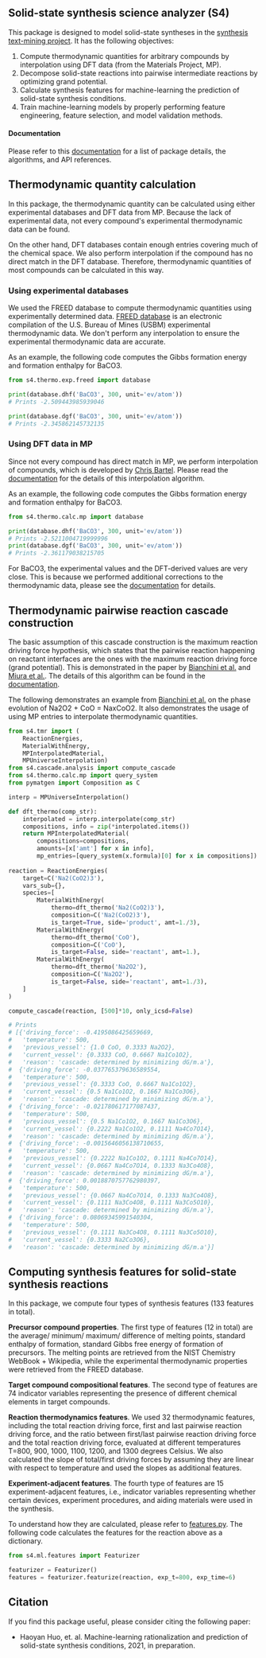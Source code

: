 ## Solid-state synthesis science analyzer (S4)

This package is designed to model solid-state syntheses in the [synthesis text-mining project](https://ceder.berkeley.edu/text-mined-synthesis/). 
It has the following objectives:

1. Compute thermodynamic quantities for arbitrary compounds by interpolation using DFT data (from the Materials Project, MP).
2. Decompose solid-state reactions into pairwise intermediate reactions by optimizing grand potential.
3. Calculate synthesis features for machine-learning the prediction of solid-state synthesis conditions.
4. Train machine-learning models by properly performing feature engineering, feature selection, and model validation methods.

#### Documentation

Please refer to this [documentation](https://cedergrouphub.github.io/s4/cascade.html) for a list of package details,
the algorithms, and API references.

## Thermodynamic quantity calculation

In this package, the thermodynamic quantity can be calculated using either experimental databases and DFT data from MP.
Because the lack of experimental data, not every compound's experimental thermodynamic data can be found. 

On the other hand, DFT databases contain enough entries covering much of the chemical space. We also perform 
interpolation if the compound has no direct match in the DFT database. Therefore, thermodynamic quantities of most
compounds can be calculated in this way.

### Using experimental databases

We used the FREED database to compute thermodynamic quantities using experimentally determined data. 
[FREED database](https://www.thermart.net/freed-thermodynamic-database/) is an electronic compilation of the U.S. Bureau 
of Mines (USBM) experimental thermodynamic data. We don't perform any interpolation to ensure the experimental 
thermodynamic data are accurate.

As an example, the following code computes the Gibbs formation energy and formation enthalpy for BaCO3.

```python
from s4.thermo.exp.freed import database

print(database.dhf('BaCO3', 300, unit='ev/atom'))
# Prints -2.509443985939046

print(database.dgf('BaCO3', 300, unit='ev/atom'))
# Prints -2.345862145732135
```

### Using DFT data in MP

Since not every compound has direct match in MP, we perform interpolation of compounds, which is developed by 
[Chris Bartel](https://cjbartel.github.io/). Please read the [documentation](https://cedergrouphub.github.io/s4/thermodynamics.html) for the details of this
interpolation algorithm.

As an example, the following code computes the Gibbs formation energy and formation enthalpy for BaCO3.

```python
from s4.thermo.calc.mp import database

print(database.dhf('BaCO3', 300, unit='ev/atom'))
# Prints -2.5211004719999996
print(database.dgf('BaCO3', 300, unit='ev/atom'))
# Prints -2.361179038215705
```

For BaCO3, the experimental values and the DFT-derived values are very close. This is because we performed additional 
corrections to the thermodynamic data, please see the [documentation](https://cedergrouphub.github.io/s4/thermodynamics.html) for details.

## Thermodynamic pairwise reaction cascade construction

The basic assumption of this cascade construction is the maximum reaction driving force hypothesis, which states that 
the pairwise reaction happening on reactant interfaces are the ones with the maximum reaction driving force (grand 
potential). This is demonstrated in the paper by [Bianchini et al.](https://www.nature.com/articles/s41563-020-0688-6.pdf)
and [Miura et al.](https://onlinelibrary.wiley.com/doi/full/10.1002/adma.202100312). The details of this algorithm can 
be found in the [documentation](https://cedergrouphub.github.io/s4/cascade.html).

The following demonstrates an example from [Bianchini et al.](https://www.nature.com/articles/s41563-020-0688-6.pdf) on 
the phase evolution of Na2O2 + CoO = NaxCoO2. It also demonstrates the usage of using MP entries to interpolate 
thermodynamic quantities.

```python
from s4.tmr import (
    ReactionEnergies, 
    MaterialWithEnergy, 
    MPInterpolatedMaterial,
    MPUniverseInterpolation)
from s4.cascade.analysis import compute_cascade
from s4.thermo.calc.mp import query_system
from pymatgen import Composition as C

interp = MPUniverseInterpolation()

def dft_thermo(comp_str):
    interpolated = interp.interpolate(comp_str)
    compositions, info = zip(*interpolated.items())
    return MPInterpolatedMaterial(
        compositions=compositions, 
        amounts=[x['amt'] for x in info], 
        mp_entries=[query_system(x.formula)[0] for x in compositions])
    
reaction = ReactionEnergies(
    target=C('Na2(CoO2)3'),
    vars_sub={},
    species=[
        MaterialWithEnergy(
            thermo=dft_thermo('Na2(CoO2)3'),
            composition=C('Na2(CoO2)3'), 
            is_target=True, side='product', amt=1./3),
        MaterialWithEnergy(
            thermo=dft_thermo('CoO'),
            composition=C('CoO'), 
            is_target=False, side='reactant', amt=1.),
        MaterialWithEnergy(
            thermo=dft_thermo('Na2O2'),
            composition=C('Na2O2'), 
            is_target=False, side='reactant', amt=1./3),
    ]
)

compute_cascade(reaction, [500]*10, only_icsd=False)

# Prints
# [{'driving_force': -0.4195086425659669,
#   'temperature': 500,
#   'previous_vessel': {1.0 CoO, 0.3333 Na2O2},
#   'current_vessel': {0.3333 CoO, 0.6667 Na1Co1O2},
#   'reason': 'cascade: determined by minimizing dG/m.a'},
#  {'driving_force': -0.037765379636589554,
#   'temperature': 500,
#   'previous_vessel': {0.3333 CoO, 0.6667 Na1Co1O2},
#   'current_vessel': {0.5 Na1Co1O2, 0.1667 Na1Co3O6},
#   'reason': 'cascade: determined by minimizing dG/m.a'},
#  {'driving_force': -0.021780617177087437,
#   'temperature': 500,
#   'previous_vessel': {0.5 Na1Co1O2, 0.1667 Na1Co3O6},
#   'current_vessel': {0.2222 Na1Co1O2, 0.1111 Na4Co7O14},
#   'reason': 'cascade: determined by minimizing dG/m.a'},
#  {'driving_force': -0.0015646056138710655,
#   'temperature': 500,
#   'previous_vessel': {0.2222 Na1Co1O2, 0.1111 Na4Co7O14},
#   'current_vessel': {0.0667 Na4Co7O14, 0.1333 Na3Co4O8},
#   'reason': 'cascade: determined by minimizing dG/m.a'},
#  {'driving_force': 0.0018870757762980397,
#   'temperature': 500,
#   'previous_vessel': {0.0667 Na4Co7O14, 0.1333 Na3Co4O8},
#   'current_vessel': {0.1111 Na3Co4O8, 0.1111 Na3Co5O10},
#   'reason': 'cascade: determined by minimizing dG/m.a'},
#  {'driving_force': 0.08069345991540304,
#   'temperature': 500,
#   'previous_vessel': {0.1111 Na3Co4O8, 0.1111 Na3Co5O10},
#   'current_vessel': {0.3333 Na2Co3O6},
#   'reason': 'cascade: determined by minimizing dG/m.a'}]
```

## Computing synthesis features for solid-state synthesis reactions

In this package, we compute four types of synthesis features (133 features in total). 

**Precursor compound properties**. The first type of features (12 in total) are the average/ minimum/ maximum/ difference 
of melting points, standard enthalpy of formation, standard Gibbs free energy of formation of precursors. The melting 
points are retrieved from the NIST Chemistry WebBook + Wikipedia, while the experimental thermodynamic properties were 
retrieved from the FREED database. 

**Target compound compositional features**. The second type of features are 74 indicator variables representing the 
presence of different chemical elements in target compounds. 

**Reaction thermodynamics features**. We used 32 thermodynamic features, including the total reaction driving force, 
first and last pairwise reaction driving force, and the ratio between first/last pairwise reaction driving force and the 
total reaction driving force, evaluated at different temperatures T=800, 900, 1000, 1100, 1200, and 1300 degrees Celsius. 
We also calculated the slope of total/first driving forces by assuming they are linear with respect to temperature 
and used the slopes as additional features.

**Experiment-adjacent features**. The fourth type of features are 15 experiment-adjacent features, i.e., indicator 
variables representing whether certain devices, experiment procedures, and aiding materials were used in the synthesis.

To understand how they are calculated, please refer to [features.py](s4/ml/features.py).
The following code calculates the features for the reaction above as a dictionary.

```python
from s4.ml.features import Featurizer

featurizer = Featurizer()
features = featurizer.featurize(reaction, exp_t=800, exp_time=6)
```

## Citation

If you find this package useful, please consider citing the following paper:

* Haoyan Huo, et. al. Machine-learning rationalization and prediction of solid-state synthesis
  conditions, 2021, in preparation.